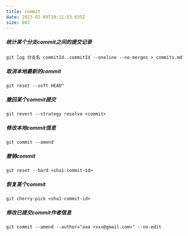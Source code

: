 ```yaml
---
title: commit
date: 2023-02-09T10:11:53.635Z
size: 602
---
```

##### 统计某个分支commit之间的提交记录
```shell
git log 分支名 commitId..commitId --oneline --no-merges > commits.md
```
##### 取消本地最新的commit
```shell
git reset --soft HEAD^
```
##### 撤回某个commit提交
```shell
git revert --strategy resolve <commit>
```
##### 修改本地commit信息
```shell
git commit --amend
```
##### 撤销commit
```shell
git reset --hard <sha1-commit-id>
```
##### 恢复某个commit
```shell
git cherry-pick <sha1-commit-id>
```
##### 修改已提交commit作者信息
```shell
git commit --amend --author="aaa <xxx@gmail.com>" --no-edit
```

